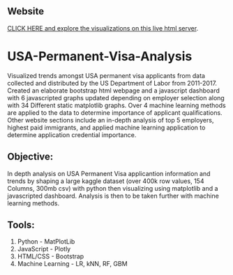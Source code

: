 ## **Website**
[CLICK HERE and explore the visualizations on this live html server](https://armin-1337.github.io/USA-Permanent-Visa-Analysis/).

# USA-Permanent-Visa-Analysis
Visualized trends amongst USA permanent visa applicants from data collected and distributed by the US Department of Labor from 2011-2017. Created an elaborate bootstrap html webpage and a javascript dashboard with 6 javascripted graphs updated depending on employer selection along with 34 Different static matplotlib graphs. Over 4 machine learning methods are applied to the data to determine importance of applicant qualifications. Other website sections include an in-depth analysis of top 5 employers, highest paid immigrants, and applied machine learning application to determine application credential importance.

## **Objective:**
In depth analysis on USA Permanent Visa applicantion information and trends by shaping a large kaggle dataset (over 400k row values, 154 Columns, 300mb csv) with python then visualizing using matplotlib and a javascripted dashboard. Analysis is then to be taken further with machine learning methods.

## **Tools:**
1. Python - MatPlotLib
1. JavaScript - Plotly
2. HTML/CSS - Bootstrap
4. Machine Learning - LR, kNN, RF, GBM

